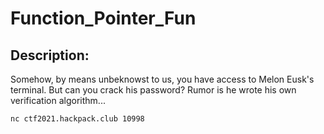 
# Function_Pointer_Fun
## Description:
Somehow, by means unbeknowst to us, you have access to Melon Eusk's terminal. But can you crack his password? Rumor is he wrote his own verification algorithm...

`nc ctf2021.hackpack.club 10998`

